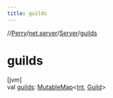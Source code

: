 ```yaml
---
title: guilds
---
```

//[Perry](../../../index.html)/[net.server](../index.html)/[Server](index.html)/[guilds](guilds.html)



# guilds



[jvm]\
val [guilds](guilds.html): [MutableMap](https://kotlinlang.org/api/latest/jvm/stdlib/kotlin.collections/-mutable-map/index.html)<[Int](https://kotlinlang.org/api/latest/jvm/stdlib/kotlin/-int/index.html), [Guild](../../net.server.guild/-guild/index.html)>




